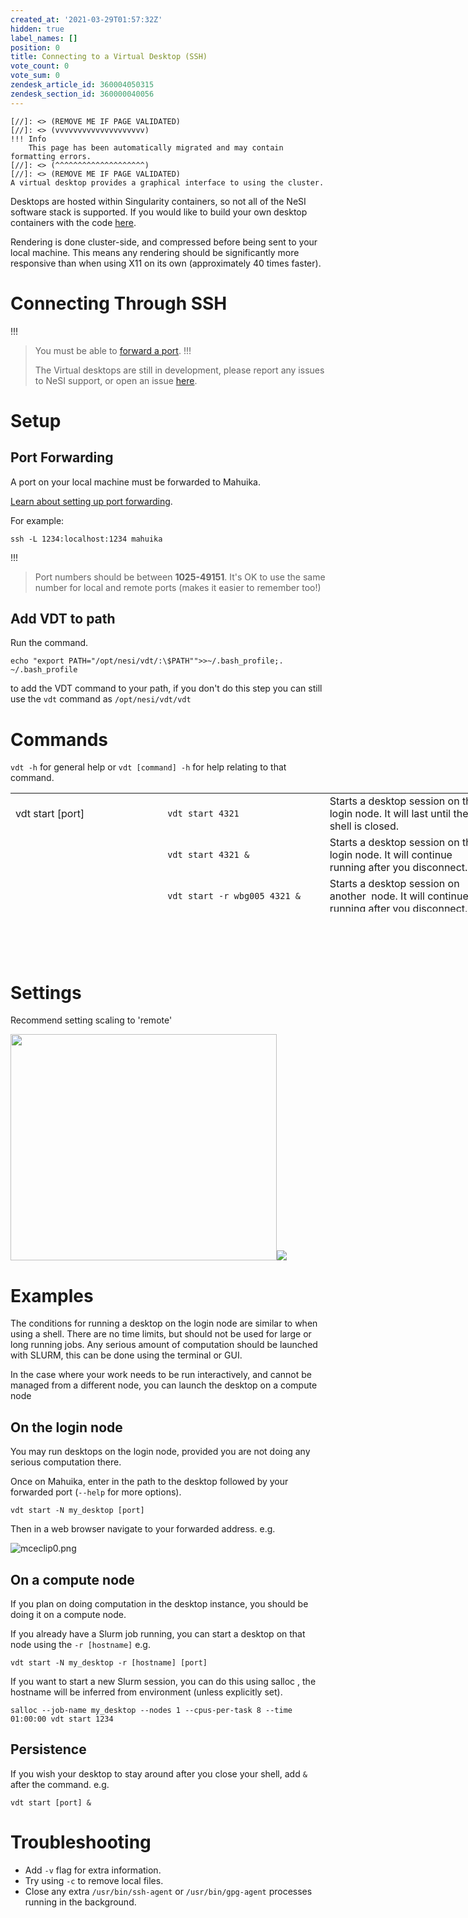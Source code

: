 ```yaml
---
created_at: '2021-03-29T01:57:32Z'
hidden: true
label_names: []
position: 0
title: Connecting to a Virtual Desktop (SSH)
vote_count: 0
vote_sum: 0
zendesk_article_id: 360004050315
zendesk_section_id: 360000040056
---
```



    [//]: <> (REMOVE ME IF PAGE VALIDATED)
    [//]: <> (vvvvvvvvvvvvvvvvvvvv)
    !!! Info
        This page has been automatically migrated and may contain formatting errors.
    [//]: <> (^^^^^^^^^^^^^^^^^^^^)
    [//]: <> (REMOVE ME IF PAGE VALIDATED)
    A virtual desktop provides a graphical interface to using the cluster.
Desktops are hosted within Singularity containers, so not all of the
NeSI software stack is supported. If you would like to build your own
desktop containers with the code
[here](https://github.com/nesi/nesi-singularity-recipes).

Rendering is d<span class="dictionary-of-numbers">one
cluster-side</span>, and compressed before being sent to your local
machine. This means any rendering should be significantly more
responsive than when using X<span class="dictionary-of-numbers">11 on
it</span>s own (approximately <span class="dictionary-of-numbers">40
times faster)</span>.

# Connecting Through SSH
!!!
>
> You must be able to [forward a
> port](https://support.nesi.org.nz/hc/en-gb/articles/360001523916).
!!!
>
> The Virtual desktops are still in development, please report any
> issues to NeSI support, or open an issue
> [here](https://github.com/nesi/nesi-virtual-desktops/issues).

# Setup

## Port Forwarding

A port on your local machine must be forwarded to Mahuika.

[Learn about setting up port
forwarding](https://support.nesi.org.nz/hc/en-gb/articles/360001523916). 

For example:

    ssh -L 1234:localhost:1234 mahuika
!!!
>
> Port numbers should be between **1025-49151**. It's OK to use the same
> number for local and remote ports (makes it easier to remember too!)

## Add VDT to path

Run the command.

    echo "export PATH="/opt/nesi/vdt/:\$PATH"">>~/.bash_profile;. ~/.bash_profile

to add the VDT command to your path, if you don't do this step you can
still use the `vdt` command as `/opt/nesi/vdt/vdt`

# Commands

`vdt -h` for general help or `vdt [command] -h` for help relating to
that command.

<table style="height: 190px; width: 774px;">
<tbody>
<tr class="odd" style="height: 22px;">
<td style="width: 232px; height: 63px">vdt start [port]</td>
<td style="width: 248px; height: 63px"><code>vdt start 4321</code></td>
<td style="width: 260px; height: 63px">Starts a desktop session on the
login node. It will last until the shell is closed.</td>
</tr>
<tr class="even">
<td style="width: 232px"> </td>
<td style="width: 248px"><code>vdt start 4321 &amp;</code></td>
<td style="width: 260px">Starts a desktop session on the login node. It
will continue running after you disconnect.</td>
</tr>
<tr class="odd">
<td style="width: 232px"> </td>
<td
style="width: 248px"><code>vdt start -r wbg005 4321 &amp;</code></td>
<td style="width: 260px">Starts a desktop session on another  node. It
will continue running after you disconnect.</td>
</tr>
<tr class="even">
<td style="width: 232px"> </td>
<td
style="width: 248px"><code>salloc [slurm flags] vdt start 4321 &amp;</code></td>
<td style="width: 260px">Starts a desktop session in a Slurm job. It
will continue running after you disconnect.</td>
</tr>
<tr class="odd" style="height: 22px;">
<td style="width: 232px; height: 61px">vdt list</td>
<td style="width: 248px; height: 21px"><code>vdt list</code></td>
<td style="width: 260px; height: 21px">Lists all your sessions.</td>
</tr>
<tr class="even" style="height: 22px;">
<td style="width: 232px; height: 66px">vdt kill [name]</td>
<td
style="width: 248px; height: 22px"><code>vdt kill my_desktop</code></td>
<td style="width: 260px; height: 22px">Kills desktop [name].</td>
</tr>
</tbody>
</table>

#  

# Settings

Recommend setting scaling to 'remote'

<img src="assets/images/fig1_0.svg" width="426" height="362" />![](assets/images/VirtualScaling_0.png)

# Examples

The conditions for running a desktop on the login node are similar to
when using a shell. There are no time limits, but should not be used for
large or long running jobs. Any serious amount of computation should be
launched with SLURM, this can be
d<span class="dictionary-of-numbers">one using the terminal </span>or
GUI.   
  

In the case where your work needs to be run interactively, and cannot be
managed from a different node, you can launch the desktop on a compute
node 

## On the login node

You may run desktops on the login node, provided you are not doing any
serious computation there.

Once on Mahuika, enter in the path to the desktop followed by your
forwarded port (`--help` for more options).

    vdt start -N my_desktop [port]

<!--
<p>
  And select <code>n) New desktop.</code>&nbsp;
</p>
-->

Then in a web browser navigate to your forwarded address. e.g.

![mceclip0.png](assets/images/mceclip0_0_0_0_0_0_0_0_0_0_0_0_0_0_0_0.png)

## On a compute node

<!--
<h2>On a compute node</h2>
<p>
  To start a desktop on a compute node you must already have an job running, this
  could be a regular job submitted with sbatch, or a dedicated allocation. Starting
  a desktop inside an allocation will automatically forward your connection to
  the appropriate node.
</p>
<p>Otherwise you can connect using the menu.</p>
<p>
  <code>a) Adopt a SLURM session.</code>
</p>
<p>
  Or by supplying a jobid or node name when giving the command.
</p>
<p>
  or <code>-j &lt;jobid&gt;</code>
</p>
<p>
  or <code>-n &lt;node&gt;</code>(must have an allocation on that node)
</p>
<p>&nbsp;for example</p>
<pre><code>/opt/nesi/vdt/run 1234&nbsp;-j 13864207</code></pre>
<blockquote class="blockquote-warning">
  <h3 id="prerequisites">Note</h3>
  <p>
    To <em>reconnect</em> to a desktop session running on a compute node you
    must be forwarded to that node. A desktop running on a compute node is not
    visible from the login node.
  </p>
</blockquote>
<h2>Reconnecting</h2>
<p>
  Desktops are persistent,&nbsp; you can reconnect to a desktop running on the
  cluster using&nbsp;<code>/opt/nesi/vdt/run</code>&nbsp;and then selecting
  <code>#) Connect.</code> under your chosen session.
</p>
<h2>Killing</h2>
<p>
  Closing your terminal or ctrl + C will not terminate the session, only the webserver
  connecting you. You can end a desktop by running
  <code>/opt/nesi/vdt/run</code>&nbsp;and then selecting <code>#) Kill.</code>
  under your chosen session.
</p>
<p>&nbsp;</p>
-->

If you plan on doing computation in the desktop instance, you should be
doing it on a compute node.

If you already have a Slurm job running, you can start a desktop on that
node using the `-r [hostname]` e.g.

    vdt start -N my_desktop -r [hostname] [port]

If you want to start a new Slurm session, you can do this using salloc ,
the hostname will be inferred from environment (unless explicitly set).

    salloc --job-name my_desktop --nodes 1 --cpus-per-task 8 --time 01:00:00 vdt start 1234

## Persistence

If you wish your desktop to stay around after you close your shell, add
`&` after the command. e.g.

    vdt start [port] &

# Troubleshooting

-   Add `-v` flag for extra information.
-   Try using `-c` to remove local files.
-   Close any extra `/usr/bin/ssh-agent` or `/usr/bin/gpg-agent`
    processes running in the background.

<!--
<table style="height:190px;width:722px;display:none">
  <tbody>
    <tr>
      <td style="width:47px">&nbsp;Desktop</td>
      <td style="width:272.122px">&nbsp;command</td>
      <td style="width:143.878px">Working</td>
      <td style="width:138px">OS</td>
      <td style="width:62px">Desktop</td>
    </tr>
    <tr>
      <td style="width:47px">eng_dev</td>
      <td style="width:272.122px">
        <code>/opt/nesi/vdt/run&nbsp;eng_dev &lt;port&gt;</code>
      </td>
      <td style="width:143.878px">
        <p>
          ABAQUS<br>
          ANSYS<br>
          MATLAB<br>
          COMSOL
        </p>
      </td>
      <td style="width:138px">Centos7</td>
      <td style="width:62px">xfce</td>
    </tr>
    <tr>
      <td style="width:47px">default</td>
      <td style="width:272.122px">
        <code>/opt/nesi/vdt/run&nbsp;default &lt;port&gt;</code>
      </td>
      <td style="width:143.878px">
        <p>&nbsp;</p>
      </td>
      <td style="width:138px">Centos7</td>
      <td style="width:62px">xfce</td>
    </tr>
  </tbody>
</table>
-->
